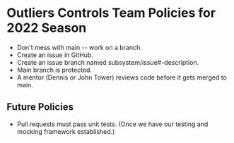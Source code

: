 # Outliers Controls Team Policies for 2022 Season

- Don't mess with main -- work on a branch.
- Create an issue in GitHub.
- Create an issue branch named subsystem/issue#-description.
- Main branch is protected.
- A mentor (Dennis or John Tower) reviews code before it gets merged to main.

## Future Policies

- Pull requests must pass unit tests. (Once we have our testing and mocking framework established.)

